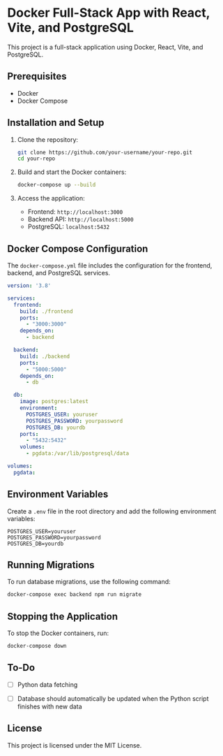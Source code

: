 # Docker Full-Stack App with React, Vite, and PostgreSQL

This project is a full-stack application using Docker, React, Vite, and PostgreSQL.


## Prerequisites

- Docker
- Docker Compose


## Installation and Setup

1. Clone the repository:
    ```sh
    git clone https://github.com/your-username/your-repo.git
    cd your-repo
    ```

2. Build and start the Docker containers:
    ```sh
    docker-compose up --build
    ```

3. Access the application:
    - Frontend: `http://localhost:3000`
    - Backend API: `http://localhost:5000`
    - PostgreSQL: `localhost:5432`


## Docker Compose Configuration

The `docker-compose.yml` file includes the configuration for the frontend, backend, and PostgreSQL services.

```yaml
version: '3.8'

services:
  frontend:
    build: ./frontend
    ports:
      - "3000:3000"
    depends_on:
      - backend

  backend:
    build: ./backend
    ports:
      - "5000:5000"
    depends_on:
      - db

  db:
    image: postgres:latest
    environment:
      POSTGRES_USER: youruser
      POSTGRES_PASSWORD: yourpassword
      POSTGRES_DB: yourdb
    ports:
      - "5432:5432"
    volumes:
      - pgdata:/var/lib/postgresql/data

volumes:
  pgdata:
```


## Environment Variables

Create a `.env` file in the root directory and add the following environment variables:

```
POSTGRES_USER=youruser
POSTGRES_PASSWORD=yourpassword
POSTGRES_DB=yourdb
```

## Running Migrations

To run database migrations, use the following command:

```sh
docker-compose exec backend npm run migrate
```

## Stopping the Application

To stop the Docker containers, run:

```sh
docker-compose down
```


## To-Do

- [ ] Python data fetching
- [ ] Database should automatically be updated when the Python script finishes with new data


## License

This project is licensed under the MIT License.
